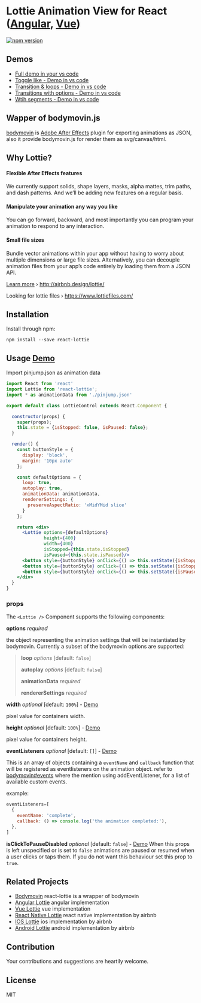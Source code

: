 # Lottie Animation View for React ([Angular](https://github.com/chenqingspring/ng-lottie), [Vue](https://github.com/chenqingspring/vue-lottie))

[![npm version](https://badge.fury.io/js/react-lottie.svg)](http://badge.fury.io/js/react-lottie)

## Demos
- [Full demo in your vs code](http://www.jinno.app/redirect?from=chenqingspring&redirect=libary&libName=react-lottie&componentName=ToggleLikeControl&libCreator=tanstack&userId=abc123)
- [Toggle like - Demo in vs code](http://www.jinno.app/redirect?from=chenqingspring&redirect=libary&libName=react-lottie&componentName=ToggleLike&libCreator=tanstack&userId=abc123)
- [Transition & loops - Demo in vs code](http://www.jinno.app/redirect?from=chenqingspring&redirect=libary&libName=react-lottie&componentName=ToggleTransitionsLoops&libCreator=tanstack&userId=abc123)
- [Transitions with options - Demo in vs code](http://www.jinno.app/redirect?from=chenqingspring&redirect=libary&libName=react-lottie&componentName=ToggleTransitionsOptions&libCreator=tanstack&userId=abc123)
- [Wtih segments - Demo in vs code](http://www.jinno.app/redirect?from=chenqingspring&redirect=libary&libName=react-lottie&componentName=ToggleSegment&libCreator=tanstack&userId=abc123)

## Wapper of bodymovin.js

[bodymovin](https://github.com/bodymovin/bodymovin) is [Adobe After Effects](http://www.adobe.com/products/aftereffects.html) plugin for exporting animations as JSON, also it provide bodymovin.js for render them as svg/canvas/html.

## Why Lottie?

#### Flexible After Effects features
We currently support solids, shape layers, masks, alpha mattes, trim paths, and dash patterns. And we’ll be adding new features on a regular basis.

#### Manipulate your animation any way you like
You can go forward, backward, and most importantly you can program your animation to respond to any interaction.

#### Small file sizes
Bundle vector animations within your app without having to worry about multiple dimensions or large file sizes. Alternatively, you can decouple animation files from your app’s code entirely by loading them from a JSON API.

[Learn more](http://airbnb.design/introducing-lottie/) › http://airbnb.design/lottie/

Looking for lottie files › https://www.lottiefiles.com/

## Installation

Install through npm:
```
npm install --save react-lottie
```

## Usage [Demo](http://www.jinno.app/redirect?from=chenqingspring&redirect=libary&libName=react-lottie&componentName=ToggleLikeControl&libCreator=tanstack&userId=abc123)

Import pinjump.json as animation data

```jsx
import React from 'react'
import Lottie from 'react-lottie';
import * as animationData from './pinjump.json'

export default class LottieControl extends React.Component {

  constructor(props) {
    super(props);
    this.state = {isStopped: false, isPaused: false};
  }

  render() {
    const buttonStyle = {
      display: 'block',
      margin: '10px auto'
    };

    const defaultOptions = {
      loop: true,
      autoplay: true, 
      animationData: animationData,
      rendererSettings: {
        preserveAspectRatio: 'xMidYMid slice'
      }
    };

    return <div>
      <Lottie options={defaultOptions}
              height={400}
              width={400}
              isStopped={this.state.isStopped}
              isPaused={this.state.isPaused}/>
      <button style={buttonStyle} onClick={() => this.setState({isStopped: true})}>stop</button>
      <button style={buttonStyle} onClick={() => this.setState({isStopped: false})}>play</button>
      <button style={buttonStyle} onClick={() => this.setState({isPaused: !this.state.isPaused})}>pause</button>
    </div>
  }
}

```

### props
The `<Lottie />` Component supports the following components:

**options** *required*

the object representing the animation settings that will be instantiated by bodymovin. Currently a subset of the bodymovin options are supported:

>**loop** *options* [default: `false`]
>
>**autoplay** *options* [default: `false`]
>
>**animationData** *required*
>
>**rendererSettings** *required* 

**width** *optional* [default: `100%`] - [Demo](http://www.jinno.app/redirect?from=chenqingspring&redirect=libary&libName=react-lottie&componentName=ToggleLikeWidthHeight&libCreator=tanstack&userId=abc123)

pixel value for containers width.

**height** *optional* [default: `100%`] - [Demo](http://www.jinno.app/redirect?from=chenqingspring&redirect=libary&libName=react-lottie&componentName=ToggleLikeWidthHeight&libCreator=tanstack&userId=abc123)

pixel value for containers height.

**eventListeners** *optional* [default: `[]`] - [Demo](http://www.jinno.app/redirect?from=chenqingspring&redirect=libary&libName=react-lottie&componentName=LottieEventListeners&libCreator=tanstack&userId=abc123)

This is an array of objects containing a `eventName` and `callback` function that will be registered as  eventlisteners on the animation object. refer to [bodymovin#events](https://github.com/bodymovin/bodymovin#events) where the mention using addEventListener, for a list of available custom events.

example:
```jsx
eventListeners=[
  {
    eventName: 'complete',
    callback: () => console.log('the animation completed:'),
  },
]
```

**isClickToPauseDisabled** *optional* [default: `false`] - [Demo](http://www.jinno.app/redirect?from=chenqingspring&redirect=libary&libName=react-lottie&componentName=LottieClickToPause&libCreator=tanstack&userId=abc123)
When this props is left unspecified or is set to `false` animations are paused or resumed when a user clicks or taps them. If you do not want this behaviour set this prop to `true`.

## Related Projects

* [Bodymovin](https://github.com/bodymovin/bodymovin) react-lottie is a wrapper of bodymovin
* [Angular Lottie](https://github.com/chenqingspring/ng-lottie) angular implementation
* [Vue Lottie](https://github.com/chenqingspring/vue-lottie) vue implementation
* [React Native Lottie](https://github.com/airbnb/lottie-react-native) react native implementation by airbnb
* [IOS Lottie](https://github.com/airbnb/lottie-ios) ios implementation by airbnb
* [Android Lottie](https://github.com/airbnb/lottie-android) android implementation by airbnb

## Contribution
Your contributions and suggestions are heartily welcome.

## License
MIT

